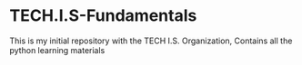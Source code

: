 # TECH.I.S-Fundamentals
This is my initial repository with the TECH I.S. Organization, Contains all the python learning materials
